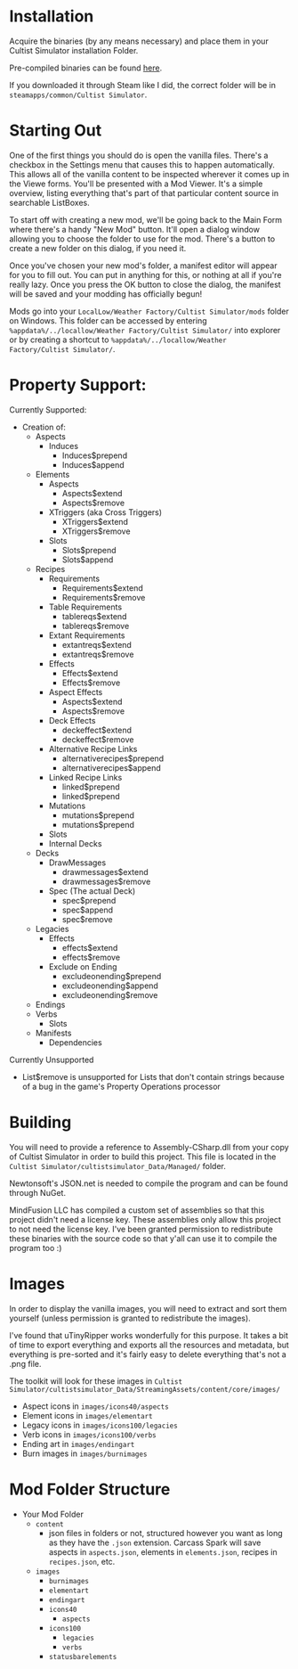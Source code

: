 # Installation
Acquire the binaries (by any means necessary) and place them in your Cultist Simulator installation Folder.

Pre-compiled binaries can be found [here](https://github.com/justastranger/CarcassSpark/releases).

If you downloaded it through Steam like I did, the correct folder will be in `steamapps/common/Cultist Simulator`.

# Starting Out
One of the first things you should do is open the vanilla files. There's a checkbox in the Settings menu that causes this to happen automatically. This allows all of the vanilla content to be inspected wherever it comes up in the Viewe forms. You'll be presented with a Mod Viewer. It's a simple overview, listing everything that's part of that particular content source in searchable ListBoxes.

To start off with creating a new mod, we'll be going back to the Main Form where there's a handy "New Mod" button. It'll open a dialog window allowing you to choose the folder to use for the mod. There's a button to create a new folder on this dialog, if you need it.

Once you've chosen your new mod's folder, a manifest editor will appear for you to fill out. You can put in anything for this, or nothing at all if you're really lazy. Once you press the OK button to close the dialog, the manifest will be saved and your modding has officially begun!

Mods go into your `LocalLow/Weather Factory/Cultist Simulator/mods` folder on Windows. This folder can be accessed by entering `%appdata%/../locallow/Weather Factory/Cultist Simulator/` into explorer or by creating a shortcut to `%appdata%/../locallow/Weather Factory/Cultist Simulator/`.

# Property Support:
Currently Supported:
 - Creation of:
   - Aspects
     - Induces
       - Induces$prepend
       - Induces$append
   - Elements
     - Aspects
       - Aspects$extend
       - Aspects$remove
     - XTriggers (aka Cross Triggers)
       - XTriggers$extend
       - XTriggers$remove
     - Slots
       - Slots$prepend
       - Slots$append
   - Recipes
     - Requirements
       - Requirements$extend
       - Requirements$remove
     - Table Requirements
       - tablereqs$extend
       - tablereqs$remove
     - Extant Requirements
       - extantreqs$extend
       - extantreqs$remove
     - Effects
       - Effects$extend
       - Effects$remove
     - Aspect Effects
       - Aspects$extend
       - Aspects$remove
     - Deck Effects
       - deckeffect$extend
       - deckeffect$remove
     - Alternative Recipe Links
       - alternativerecipes$prepend
       - alternativerecipes$append
     - Linked Recipe Links
       - linked$prepend
       - linked$prepend
     - Mutations
       - mutations$prepend
       - mutations$prepend
     - Slots
     - Internal Decks
   - Decks
     - DrawMessages
       - drawmessages$extend
       - drawmessages$remove
     - Spec (The actual Deck)
       - spec$prepend
       - spec$append
       - spec$remove
   - Legacies
     - Effects
       - effects$extend
       - effects$remove
     - Exclude on Ending
       - excludeonending$prepend
       - excludeonending$append
       - excludeonending$remove
   - Endings
   - Verbs
     - Slots
   - Manifests
     - Dependencies

Currently Unsupported
 - List$remove is unsupported for Lists that don't contain strings because of a bug in the game's Property Operations processor


# Building
You will need to provide a reference to Assembly-CSharp.dll from your copy of Cultist Simulator in order to build this project.
This file is located in the `Cultist Simulator/cultistsimulator_Data/Managed/` folder.

Newtonsoft's JSON.net is needed to compile the program and can be found through NuGet.

MindFusion LLC has compiled a custom set of assemblies so that this project didn't need a license key. These assemblies only allow this project to not need the license key. I've been granted permission to redistribute these binaries with the source code so that y'all can use it to compile the program too :)

# Images
In order to display the vanilla images, you will need to extract and sort them yourself (unless permission is granted to redistribute the images).

I've found that uTinyRipper works wonderfully for this purpose. It takes a bit of time to export everything and exports all the resources and metadata, but everything is pre-sorted and it's fairly easy to delete everything that's not a .png file.

The toolkit will look for these images in `Cultist Simulator/cultistsimulator_Data/StreamingAssets/content/core/images/`
 - Aspect icons in `images/icons40/aspects`
 - Element icons in `images/elementart`
 - Legacy icons in `images/icons100/legacies`
 - Verb icons in `images/icons100/verbs`
 - Ending art in `images/endingart`
 - Burn images in `images/burnimages`

# Mod Folder Structure
 - Your Mod Folder
   - `content`
     - json files in folders or not, structured however you want as long as they have the `.json` extension. Carcass Spark will save aspects in `aspects.json`, elements in `elements.json`, recipes in `recipes.json`, etc.
   - `images`
     - `burnimages`
     - `elementart`
     - `endingart`
     - `icons40`
       - `aspects`
     - `icons100`
       - `legacies`
       - `verbs`
     - `statusbarelements`
